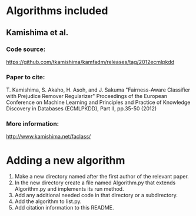 
# Algorithms included

## Kamishima et al.

### Code source:
https://github.com/tkamishima/kamfadm/releases/tag/2012ecmlpkdd

### Paper to cite: 
T. Kamishima, S. Akaho, H. Asoh, and J. Sakuma "Fairness-Aware Classifier with Prejudice Remover Regularizer" Proceedings of the European Conference on Machine Learning and Principles and Practice of Knowledge Discovery in Databases (ECMLPKDD), Part II, pp.35-50 (2012) 

### More information:
http://www.kamishima.net/faclass/

# Adding a new algorithm

1. Make a new directory named after the first author of the relevant paper.
2. In the new directory create a file named <FirstAuthor>Algorithm.py that extends Algorithm.py and implements its run method.
3. Add any additional needed code in that directory or a subdirectory.
4. Add the algorithm to list.py.
5. Add citation information to this README.
